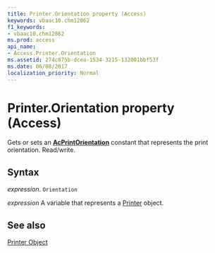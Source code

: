 ```yaml
---
title: Printer.Orientation property (Access)
keywords: vbaac10.chm12862
f1_keywords:
- vbaac10.chm12862
ms.prod: access
api_name:
- Access.Printer.Orientation
ms.assetid: 274c875b-dcea-1534-3215-132001bbf53f
ms.date: 06/08/2017
localization_priority: Normal
---
```



# Printer.Orientation property (Access)

Gets or sets an  **[AcPrintOrientation](Access.AcPrintOrientation.md)** constant that represents the print orientation. Read/write.


## Syntax

_expression_. `Orientation`

_expression_ A variable that represents a [Printer](Access.Printer.md) object.


## See also


[Printer Object](Access.Printer.md)

